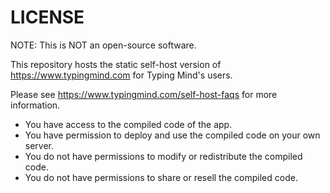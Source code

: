 # LICENSE

NOTE: This is NOT an open-source software.

This repository hosts the static self-host version of https://www.typingmind.com
for Typing Mind's users.

Please see https://www.typingmind.com/self-host-faqs for more information.

- You have access to the compiled code of the app.
- You have permission to deploy and use the compiled code on your own server.
- You do not have permissions to modify or redistribute the compiled code.
- You do not have permissions to share or resell the compiled code.
